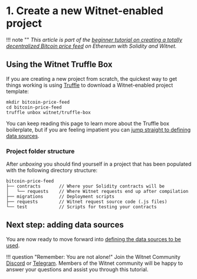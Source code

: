 # 1. Create a new Witnet-enabled project

!!! note ""
    *This article is part of the [beginner tutorial on creating a totally
    decentralized Bitcoin price feed][intro] on Ethereum with Solidity and
    Witnet.*

## Using the Witnet Truffle Box

If you are creating a new project from scratch, the quickest way to get
things working is using [Truffle][truffle] to download a Witnet-enabled
project template:

```console tab="GNU/Linux, Mac OS or Linux Subsystem for Windows"
mkdir bitcoin-price-feed
cd bitcoin-price-feed
truffle unbox witnet/truffle-box
```

You can keep reading this page to learn more about the Truffle box
boilerplate, but if you are feeling impatient you can [jump straight to defining data sources][next].

### Project folder structure

After *unboxing* you should find yourself in a project that has been
populated with the following directory structure:

```
bitcoin-price-feed
├── contracts       // Where your Solidity contracts will be
│   └── requests    // Where Witnet requests end up after compilation
├── migrations      // Deployment scripts
├── requests        // Witnet request source code (.js files)
└── test            // Scripts for testing your contracts
```

## Next step: adding data sources

You are now ready to move forward into
[defining the data sources to be used][next].

!!! question "Remember: You are not alone!"
    Join the Witnet Community [Discord] or [Telegram].
    Members of the Witnet community will be happy to answer your
    questions and assist you through this
    tutorial.

[Discord]: https://discord.gg/X4uurfP
[Telegram]: https://t.me/witnetio
[truffle]: https://www.trufflesuite.com/
[intro]: /tutorials/bitcoin-price-feed/introduction
[next]: /tutorials/bitcoin-price-feed/sources
